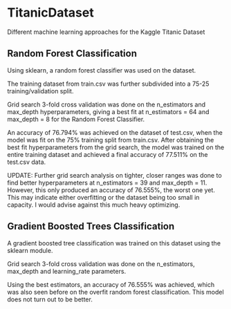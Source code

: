 # TitanicDataset
Different machine learning approaches for the Kaggle Titanic Dataset

## Random Forest Classification

Using sklearn, a random forest classifier was used on the dataset. 

The training dataset from train.csv was further subdivided into a 75-25 training/validation split.

Grid search 3-fold cross validation was done on the n_estimators and max_depth hyperparameters, giving a best fit at n_estimators = 64 and max_depth = 8 for the Random Forest Classifier.

An accuracy of 76.794% was achieved on the dataset of test.csv, when the model was fit on the 75% training split from train.csv. After obtaining the best fit hyperparameters from the grid search, the model was trained on the entire training dataset and achieved a final accuracy of 77.511% on the test.csv data. 

UPDATE: Further grid search analysis on tighter, closer ranges was done to find better hyperparameters at n_estimators = 39 and max_depth = 11. However, this only produced an accuracy of 76.555%, the worst one yet. This may indicate either overfitting or the dataset being too small in capacity. I would advise against this much heavy optimizing. 

## Gradient Boosted Trees Classification

A gradient boosted tree classification was trained on this dataset using the sklearn module.

Grid search 3-fold cross validation was done on the n_estimators, max_depth and learning_rate parameters. 

Using the best estimators, an accuracy of 76.555% was achieved, which was also seen before on the overfit random forest classification. This model does not turn out to be better.
